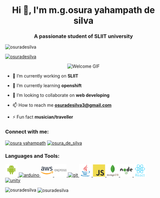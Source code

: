 <h1 align="center">Hi 👋, I'm m.g.osura yahampath de silva</h1>
<h3 align="center">A passionate student of SLIIT university</h3>

<p align="left"> <img src="https://komarev.com/ghpvc/?username=osuradesilva&label=Profile%20views&color=0e75b6&style=flat" alt="osuradesilva" /> </p>

<p align="left"> <a href="https://github.com/ryo-ma/github-profile-trophy"><img src="https://github-profile-trophy.vercel.app/?username=osuradesilva" alt="osuradesilva" /></a> </p>
<p align="center">
  <img src="https://th.bing.com/th/id/R.f91261c902f95e41c589339308c346db?rik=2DohCWNjDG7Msw&pid=ImgRaw&r=0" alt="Welcome GIF" />
</p>

- 🔭 I’m currently working on **SLIIT**

- 🌱 I’m currently learning **openshift**

- 👯 I’m looking to collaborate on **web developing**

- 📫 How to reach me **osuradesilva3@gmail.com**

- ⚡ Fun fact **musician/traveller**
  


<h3 align="left">Connect with me:</h3>
<p align="left">
<a href="https://fb.com/osura yahampath" target="blank"><img align="center" src="https://raw.githubusercontent.com/rahuldkjain/github-profile-readme-generator/master/src/images/icons/Social/facebook.svg" alt="osura yahampath" height="30" width="40" /></a>
<a href="https://instagram.com/osura_de_silva" target="blank"><img align="center" src="https://raw.githubusercontent.com/rahuldkjain/github-profile-readme-generator/master/src/images/icons/Social/instagram.svg" alt="osura_de_silva" height="30" width="40" /></a>
</p>

<h3 align="left">Languages and Tools:</h3>
<p align="left"> <a href="https://developer.android.com" target="_blank" rel="noreferrer"> <img src="https://raw.githubusercontent.com/devicons/devicon/master/icons/android/android-original-wordmark.svg" alt="android" width="40" height="40"/> </a> <a href="https://www.arduino.cc/" target="_blank" rel="noreferrer"> <img src="https://cdn.worldvectorlogo.com/logos/arduino-1.svg" alt="arduino" width="40" height="40"/> </a> <a href="https://aws.amazon.com" target="_blank" rel="noreferrer"> <img src="https://raw.githubusercontent.com/devicons/devicon/master/icons/amazonwebservices/amazonwebservices-original-wordmark.svg" alt="aws" width="40" height="40"/> </a> <a href="https://expressjs.com" target="_blank" rel="noreferrer"> <img src="https://raw.githubusercontent.com/devicons/devicon/master/icons/express/express-original-wordmark.svg" alt="express" width="40" height="40"/> </a> <a href="https://git-scm.com/" target="_blank" rel="noreferrer"> <img src="https://www.vectorlogo.zone/logos/git-scm/git-scm-icon.svg" alt="git" width="40" height="40"/> </a> <a href="https://www.java.com" target="_blank" rel="noreferrer"> <img src="https://raw.githubusercontent.com/devicons/devicon/master/icons/java/java-original.svg" alt="java" width="40" height="40"/> </a> <a href="https://developer.mozilla.org/en-US/docs/Web/JavaScript" target="_blank" rel="noreferrer"> <img src="https://raw.githubusercontent.com/devicons/devicon/master/icons/javascript/javascript-original.svg" alt="javascript" width="40" height="40"/> </a> <a href="https://www.mongodb.com/" target="_blank" rel="noreferrer"> <img src="https://raw.githubusercontent.com/devicons/devicon/master/icons/mongodb/mongodb-original-wordmark.svg" alt="mongodb" width="40" height="40"/> </a> <a href="https://nodejs.org" target="_blank" rel="noreferrer"> <img src="https://raw.githubusercontent.com/devicons/devicon/master/icons/nodejs/nodejs-original-wordmark.svg" alt="nodejs" width="40" height="40"/> </a> <a href="https://reactjs.org/" target="_blank" rel="noreferrer"> <img src="https://raw.githubusercontent.com/devicons/devicon/master/icons/react/react-original-wordmark.svg" alt="react" width="40" height="40"/> </a> <a href="https://unity.com/" target="_blank" rel="noreferrer"> <img src="https://www.vectorlogo.zone/logos/unity3d/unity3d-icon.svg" alt="unity" width="40" height="40"/> </a> </p>

<p><img align="left" src="https://github-readme-stats.vercel.app/api/top-langs?username=osuradesilva&show_icons=true&locale=en&layout=compact" alt="osuradesilva" /></p>

<p>&nbsp;<img align="center" src="https://github-readme-stats.vercel.app/api?username=osuradesilva&show_icons=true&locale=en" alt="osuradesilva" /></p>
